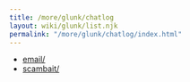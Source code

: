 ```yaml
---
title: /more/glunk/chatlog
layout: wiki/glunk/list.njk
permalink: "/more/glunk/chatlog/index.html"
---
```

- [email/](email/)
- [scambait/](scambait/)